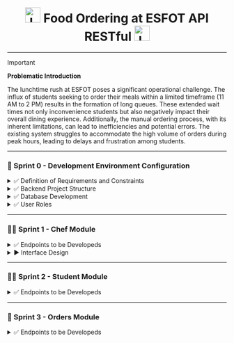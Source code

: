 <h1 align="center">
  <img height="35px" src="https://github.com/JohnMata0427/Food-Ordering-API-RESTful/assets/150484680/842b4e83-fd68-4f5e-8b20-e644053a69cf" alt="Logo">
   Food Ordering at ESFOT API RESTful 
  <img height="35px" src="https://github.com/JohnMata0427/Food-Ordering-API-RESTful/assets/150484680/842b4e83-fd68-4f5e-8b20-e644053a69cf" alt="Logo">
</h1>

---

> [!IMPORTANT]
> **Problematic Introduction**
> 
> The lunchtime rush at ESFOT poses a significant operational challenge.
> The influx of students seeking to order their meals within a limited timeframe (11 AM to 2 PM) results in the formation of long queues.
> These extended wait times not only inconvenience students but also negatively impact their overall dining experience.
> Additionally, the manual ordering process, with its inherent limitations, can lead to inefficiencies and potential errors.
> The existing system struggles to accommodate the high volume of orders during peak hours, leading to delays and frustration among students.

---

<h3 id="sprint-0">🥣 Sprint 0 - Development Environment Configuration</h3>

<details>
  <summary>✅ Definition of Requirements and Constraints</summary>

> - **User Registration and Authentication**
>   
>   - Users must be able to register with a username, password, and other relevant details.
>   - Users must be able to log in and log out of the system.
> 
> - **Menu Management**
>
>   - Administrators must be able to add, edit, and delete menu items.
>   - Users must be able to view the available menu, including descriptions, prices, and availability of dishes.
>
> - **Placing Orders**
>
>   - Users must be able to select menu items and place an order.
>   - Users must be able to view a summary of their order before confirming it.
>   - Users must be able to modify or cancel an order before final confirmation.
> 
> - **Order History**
>
>   - Users must be able to view their past orders.
>   - Users must be able to repeat previous orders easily.

</details>

<details>
  <summary>✅ Backend Project Structure</summary>

> - **Tools**
> 
> | Image                                                        | Name                       |
> |--------------------------------------------------------------|----------------------------|
> | ![VSCode](https://skillicons.dev/icons?i=vscode&theme=light) | Visual Studio Code         |
> | ![MongoDB](https://skillicons.dev/icons?i=mongo&theme=light) | MongoDB Atlas y Compass    |
> | ![NodeJS](https://skillicons.dev/icons?i=nodejs&theme=light) | Node.js                    |
> | ![PNPM](https://skillicons.dev/icons?i=pnpm&theme=light)     | PNPM (Recommendation)      |
> 
> - **Project Initialization and Installation Dependencies**
>   
>   - Open the terminal and run the following command:
>     ```
>     npm init -y
>     ```
>   - Now proceed to install the following modules for the development and production environment:
>     ```
>     npm i express bcryptjs mongoose dotenv nodemailer jsonwebtoken cors
>     ```
>     
> - **Project File Structure**
>
>   - Now we proceed to create a series of files and directories for the web server, running each of these commands in order:
>     ```
>     mkdir src
>     ```
>     ```
>     cd src
>     ```
>     ```
>     "config","controllers",”helpers”,”middlewares”,”models”,”routers” | %{New-Item -Name “$_” -ItemType “Directory”}
>     ```
>     ```
>     cd ..
>     ```
>   - Create the directories database.js index.js server.js .env .env.example .gitignore, the final result is this:
>   
>     ![image](https://github.com/JohnMata0427/Food-Ordering-API-RESTful/assets/150484680/a97398f6-1260-40ba-a4a8-56721dad300f)

</details>

<details>
  <summary>✅ Database Development</summary>

> - MongoDB Collections
>   - Chefs
>   - Students
>   - Orders

</details>

<details>
  <summary>✅ User Roles</summary>
  
> - Students 🧑‍🎓👩‍🎓
> - Chefs 👨‍🍳👩‍🍳

</details>

---

<h3 id="sprint-1">👨‍🍳 Sprint 1 - Chef Module</h3>

<details>
  <summary>✅ Endpoints to be Developeds</summary>

> <div align="center">
>   <h4>Development in Express</h4>
>   <img src="https://skillicons.dev/icons?i=express&theme=light">
> </div>
>
> 🛠️ Endpoint for registration
>
> 🛠️ Endpoints for sending and verifying email
> 
> 🛠️ Endpoint for login
> 
> 🛠️ Endpoint for password reset
> 
> 🛠️ Endpoint for updating profile
> 
> 🛠️ Endpoint for updating password
> 
> 🛠️ Endpoint for getting chef by id
> 
> 🛠️ Endpoint for getting all chefts

</details>

<details>
  <summary>▶️ Interface Design</summary>

> <div align="center">
>   <h4>Prototyping in Figma</h4>
>   <img src="https://skillicons.dev/icons?i=figma&theme=light">
> </div>
>
> 🎨 Figma layout URL: https://www.figma.com/design/QgTkoUAXTEj120bpNTTu5c/Food-Ordering-Application-at-ESFOT?node-id=0-1&t=Bi01naYjkzxz803s-1

</details>

---

<h3 id="sprint-2">👩‍🎓 Sprint 2 - Student Module</h3>

<details>
  <summary>✅ Endpoints to be Developeds</summary>

> <div align="center">
>   <h4>Development in Express</h4>
>   <img src="https://skillicons.dev/icons?i=express&theme=light">
> </div>
>
> 🛠️ Endpoint for registration
>
> 🛠️ Endpoints for sending and verifying email
> 
> 🛠️ Endpoint for login
> 
> 🛠️ Endpoint for password reset
> 
> 🛠️ Endpoint for updating profile
> 
> 🛠️ Endpoint for updating password
> 
> 🛠️ Endpoint for getting student by ID
> 
> 🛠️ Endpoint for getting all students
> 
> 🛠️ Endpoint for deleting student account

</details>

---

<h3 id="sprint-3">🧾 Sprint 3 - Orders Module</h3>

<details>
  <summary>✅ Endpoints to be Developeds</summary>

> <div align="center">
>   <h4>Development in Express</h4>
>   <img src="https://skillicons.dev/icons?i=express&theme=light">
> </div>
>
> 🛠️ Endpoint for order registration
>
> 🛠️ Endpoints for getting order by id
> 
> 🛠️ Endpoint for getting all orders
> 
> 🛠️ Endpoint for updating order state
> 
> 🛠️ Endpoint for deleting order

</details>
